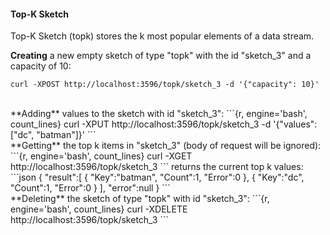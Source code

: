 #### Top-K Sketch
Top-K Sketch (topk) stores the k most popular elements of a data stream.

**Creating** a new empty sketch of type "topk" with the id "sketch_3" and a capacity of 10:
```{r, engine='bash', count_lines}
curl -XPOST http://localhost:3596/topk/sketch_3 -d '{"capacity": 10}'
```
<br>
**Adding** values to the sketch with id "sketch_3": 
```{r, engine='bash', count_lines}
curl -XPUT http://localhost:3596/topk/sketch_3 -d '{"values": ["dc", "batman"]}'
```
<br>
**Getting** the top k items in "sketch_3" (body of request will be ignored):
```{r, engine='bash', count_lines}
curl -XGET http://localhost:3596/topk/sketch_3
```
returns the current top k values:
```json
{  
  "result":[  
    {  
      "Key":"batman",
      "Count":1,
      "Error":0
    },
    {  
      "Key":"dc",
      "Count":1,
      "Error":0
    }
  ],
  "error":null
}
```
<br>
**Deleting** the sketch of type "topk" with id "sketch_3":
```{r, engine='bash', count_lines}
curl -XDELETE http://localhost:3596/topk/sketch_3
```
